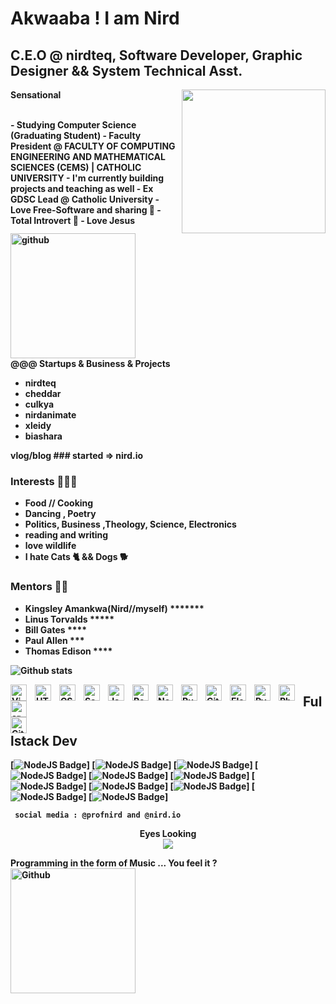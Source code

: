 # Akwaaba ! I am Nird
## C.E.O @ nirdteq, Software Developer, Graphic Designer && System Technical Asst.
<div>
<img align='right' src="https://media.giphy.com/media/fhAwk4DnqNgw8/giphy.gif" width="230">
<p>
 <div>
  <b>Sensational<b/> <br>
  <img align='left' alt='github' width='200px' src='https://media.giphy.com/media/13n7XeyIXEIrbG/giphy.gif' style='padding-right:1000px;' />
</div>
</em></p>
</div>
<br>
- Studying Computer Science (Graduating Student)
- Faculty President @ FACULTY OF COMPUTING ENGINEERING AND MATHEMATICAL SCIENCES (CEMS) | CATHOLIC UNIVERSITY
- I'm currently building projects and teaching as well
- Ex GDSC Lead @ Catholic University
- Love Free-Software and sharing 🤩
- Total Introvert 🥱
- Love Jesus 

@@@ Startups & Business & Projects
- nirdteq
- cheddar
- culkya
- nirdanimate
- xleidy
- biashara

vlog/blog ### started => nird.io

### Interests 🥳🥳🥳
- Food // Cooking
- Dancing , Poetry
- Politics, Business ,Theology, Science, Electronics
- reading and writing
- love wildlife
- I hate Cats 🐈  && Dogs 🐕

### Mentors 🤠🤠
- Kingsley Amankwa(Nird//myself) *******
- Linus Torvalds *****
- Bill Gates ****
- Paul Allen ***
- Thomas Edison ****

![Github stats](https://github-readme-stats.vercel.app/api?username=Profnird)

<img align="left" alt="Visual Studio Code" width="26px" src="https://cdn.jsdelivr.net/gh/devicons/devicon/icons/vscode/vscode-original.svg" style="padding-right:10px;" />
<img align="left" alt="HTML5" width="26px" src="https://cdn.jsdelivr.net/gh/devicons/devicon/icons/html5/html5-original.svg" style="padding-right:10px;" />
<img align="left" alt="CSS3" width="26px" src="https://cdn.jsdelivr.net/gh/devicons/devicon/icons/css3/css3-original.svg" style="padding-right:10px;" />
<img align="left" alt="Sass" width="26px" src="https://cdn.jsdelivr.net/gh/devicons/devicon/icons/sass/sass-original.svg" style="padding-right:10px;" /> 
<img align="left" alt="JavaScript" width="26px" src="https://cdn.jsdelivr.net/gh/devicons/devicon/icons/javascript/javascript-original.svg" style="padding-right:10px;" />
<img align="left" alt="React" width="26px" src="https://cdn.jsdelivr.net/gh/devicons/devicon/icons/react/react-original.svg" style="padding-right:10px;" />
<img align="left" alt="Node.js" width="26px" src="https://cdn.jsdelivr.net/gh/devicons/devicon/icons/nodejs/nodejs-original.svg" style="padding-right:10px;" />
<img align="left" alt="Rust" width="26px" src="https://cdn.jsdelivr.net/gh/devicons/devicon/icons/rust/rust-plain.svg" style="padding-right:10px;" /> 
<img align="left" alt="Git" width="26px" src="https://cdn.jsdelivr.net/gh/devicons/devicon/icons/git/git-original.svg" style="padding-right:10px;" />
<img align="left" alt="Electron" width="26px" src="https://cdn.jsdelivr.net/gh/devicons/devicon/icons/electron/electron-original.svg" style="padding-right:10px;" />
<img align="left" alt="Python" width="26px" src="https://cdn.jsdelivr.net/gh/devicons/devicon/icons/python/python-original.svg" style="padding-right:10px;" />
<img align="left" alt="Php" width="26px" src="https://cdn.jsdelivr.net/gh/devicons/devicon/icons/php/php-original.svg" style="padding-right:10px;" />
<img align="left" alt="arduino" width="26px" src="https://cdn.jsdelivr.net/gh/devicons/devicon/icons/arduino/arduino-original.svg" style="padding-right:10px;" />
<img align="left" alt="GitHub" width="26px" src="https://user-images.githubusercontent.com/3369400/139447912-e0f43f33-6d9f-45f8-be46-2df5bbc91289.png" style="padding-right:1000px;" />


## Fullstack Dev

[![NodeJS Badge](https://img.shields.io/badge/-NodeJS-339933?logo=nodejs&style=flat-square&labelColor=339933&logoColor=white)]
[![NodeJS Badge](https://img.shields.io/badge/-NextJS-339933?logo=nextjs&style=flat-square&labelColor=339933&logoColor=white)]
[![NodeJS Badge](https://img.shields.io/badge/-React-61DAFB?logo=react&style=flat-square&labelColor=61DAFB&logoColor=white)]
[![NodeJS Badge](https://img.shields.io/badge/-Javascript-F7DF1E?logo=javascript&style=flat-square&labelColor=F7DF1E&logoColor=black)]
[![NodeJS Badge](https://img.shields.io/badge/-Electron-47848F?logo=electron&style=flat-square&labelColor=47848F&logoColor=white)]
[![NodeJS Badge](https://img.shields.io/badge/-Python-47848F?logo=python&style=flat-square&labelColor=47848F&logoColor=white)]
[![NodeJS Badge](https://img.shields.io/badge/-Php-47848F?logo=php&style=flat-square&labelColor=47848F&logoColor=white)]
[![NodeJS Badge](https://img.shields.io/badge/-Csharp-61DAFB?logo=csharp&style=flat-square&labelColor=61DAFB&logoColor=white)]
[![NodeJS Badge](https://img.shields.io/badge/-R-61DAFB?logo=r&style=flat-square&labelColor=61DAFB&logoColor=white)]
[![NodeJS Badge](https://img.shields.io/badge/-Arduino-61DAFB?logo=arduino&style=flat-square&labelColor=61DAFB&logoColor=white)]
[![NodeJS Badge](https://img.shields.io/badge/-Rust-61DAFB?logo=rust&style=flat-circle&labelColor=61DAFB&logoColor=white)]

```
 social media : @profnird and @nird.io
```
<p align="center"> 
 Eyes Looking <br>
  <img src="https://profile-counter.glitch.me/profnird/count.svg" />
</p>

<div>
  Programming in the form of Music ... You feel it ? <br>
  <img align='left' alt='Github' width='200px' src='https://media.giphy.com/media/3oEdU6U2i6DbHvFJAc/giphy.gif' style='padding-right:1000px;' />
</div>
